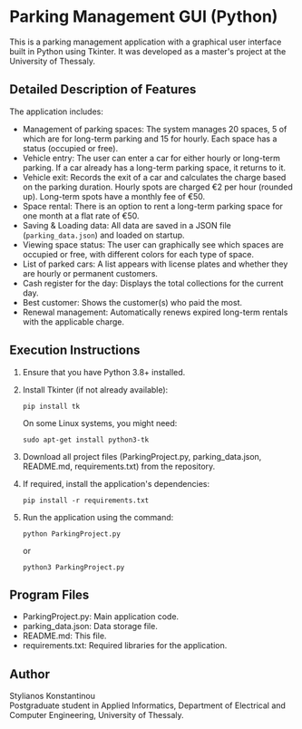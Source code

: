 # Parking Management GUI (Python)

This is a parking management application with a graphical user interface built in Python using Tkinter. It was developed as a master's project at the University of Thessaly.

## Detailed Description of Features

The application includes:

- Management of parking spaces: The system manages 20 spaces, 5 of which are for long-term parking and 15 for hourly. Each space has a status (occupied or free).
- Vehicle entry: The user can enter a car for either hourly or long-term parking. If a car already has a long-term parking space, it returns to it.
- Vehicle exit: Records the exit of a car and calculates the charge based on the parking duration. Hourly spots are charged €2 per hour (rounded up). Long-term spots have a monthly fee of €50.
- Space rental: There is an option to rent a long-term parking space for one month at a flat rate of €50.
- Saving & Loading data: All data are saved in a JSON file (`parking_data.json`) and loaded on startup.
- Viewing space status: The user can graphically see which spaces are occupied or free, with different colors for each type of space.
- List of parked cars: A list appears with license plates and whether they are hourly or permanent customers.
- Cash register for the day: Displays the total collections for the current day.
- Best customer: Shows the customer(s) who paid the most.
- Renewal management: Automatically renews expired long-term rentals with the applicable charge.

## Execution Instructions

1. Ensure that you have Python 3.8+ installed.
2. Install Tkinter (if not already available):

   ```
   pip install tk
   ```

   On some Linux systems, you might need:

   ```
   sudo apt-get install python3-tk
   ```

3. Download all project files (ParkingProject.py, parking_data.json, README.md, requirements.txt) from the repository.
4. If required, install the application's dependencies:

   ```
   pip install -r requirements.txt
   ```

5. Run the application using the command:

   ```
   python ParkingProject.py
   ```

   or

   ```
   python3 ParkingProject.py
   ```

## Program Files

- ParkingProject.py: Main application code.
- parking_data.json: Data storage file.
- README.md: This file.
- requirements.txt: Required libraries for the application.

## Author

Stylianos Konstantinou  
Postgraduate student in Applied Informatics, Department of Electrical and Computer Engineering, University of Thessaly.


